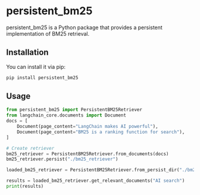 # persistent_bm25

persistent_bm25 is a Python package that provides a persistent implementation of BM25 retrieval.

## Installation

You can install it via pip:

```bash
pip install persistent_bm25
```


## Usage

```python
from persistent_bm25 import PersistentBM25Retriever
from langchain_core.documents import Document
docs = [
    Document(page_content="LangChain makes AI powerful"),
    Document(page_content="BM25 is a ranking function for search"),
]

# Create retriever
bm25_retriever = PersistentBM25Retriever.from_documents(docs)
bm25_retriever.persist("./bm25_retriever")

loaded_bm25_retriever = PersistentBM25Retriever.from_persist_dir("./bm25_retriever")

results = loaded_bm25_retriever.get_relevant_documents("AI search")
print(results)
```
